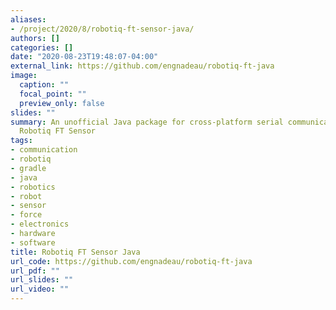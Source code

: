 ```yaml
---
aliases:
- /project/2020/8/robotiq-ft-sensor-java/
authors: []
categories: []
date: "2020-08-23T19:48:07-04:00"
external_link: https://github.com/engnadeau/robotiq-ft-java
image:
  caption: ""
  focal_point: ""
  preview_only: false
slides: ""
summary: An unofficial Java package for cross-platform serial communication with a
  Robotiq FT Sensor
tags:
- communication
- robotiq
- gradle
- java
- robotics
- robot
- sensor
- force
- electronics
- hardware
- software
title: Robotiq FT Sensor Java
url_code: https://github.com/engnadeau/robotiq-ft-java
url_pdf: ""
url_slides: ""
url_video: ""
---
```

